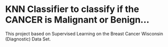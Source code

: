# KNN Classifier to classify if the CANCER is Malignant or Benign...
This project based on Supervised Learning on the Breast Cancer Wisconsin (Diagnostic) Data Set.
